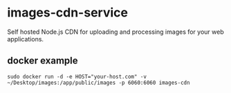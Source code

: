 # images-cdn-service

Self hosted Node.js CDN for uploading and processing images for your web applications.

## docker example

```
sudo docker run -d -e HOST="your-host.com" -v ~/Desktop/images:/app/public/images -p 6060:6060 images-cdn
```
